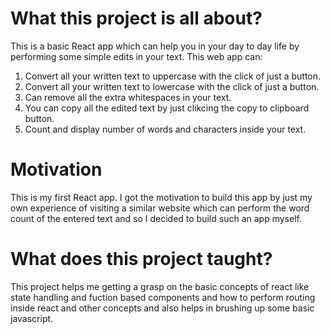 # What this project is all about?
This is a basic React app which can help you in your day to day life by performing some simple edits in your text.
This web app can:
1. Convert all your written text to uppercase with the click of just a button.
2. Convert all your written text to lowercase with the click of just a button.
3. Can remove all the extra whitespaces in your text.
4. You can copy all the edited text by just clikcing the copy to clipboard button.
5. Count and display number of words and characters inside your text.

# Motivation
This is my first React app. I got the motivation to build this app by just my own experience of visiting a similar website which can perform the word count of the entered text and so I decided to build such an app myself.

# What does this project taught?
This project helps me getting a grasp on the basic concepts of react like state handling and fuction based components and how to perform routing inside react and other concepts and also helps in brushing up some basic javascript.